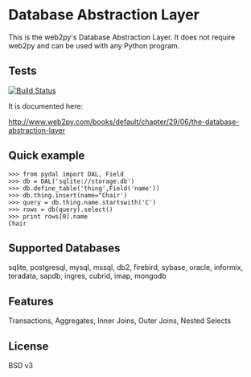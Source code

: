# Database Abstraction Layer

This is the web2py's Database Abstraction Layer. It does not require web2py and can be used with any Python program.

## Tests

[![Build Status](https://img.shields.io/travis/web2py/pydal.svg?style=flat-square)](https://travis-ci.org/web2py/pydal)

It is documented here:

http://www.web2py.com/books/default/chapter/29/06/the-database-abstraction-layer

## Quick example

    >>> from pydal import DAL, Field
    >>> db = DAL('sqlite://storage.db')
    >>> db.define_table('thing',Field('name'))
    >>> db.thing.insert(name="Chair')
    >>> query = db.thing.name.startswith('C')
    >>> rows = db(query).select()
    >>> print rows[0].name
    Chair

## Supported Databases

sqlite, postgresql, mysql, mssql, db2, firebird, sybase, oracle, informix, teradata, sapdb, ingres, cubrid, imap, mongodb

## Features

Transactions, Aggregates, Inner Joins, Outer Joins, Nested Selects

## License

BSD v3


